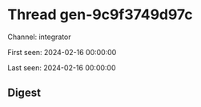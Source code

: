 # Thread gen-9c9f3749d97c
Channel: integrator

First seen: 2024-02-16 00:00:00

Last seen: 2024-02-16 00:00:00

## Digest



